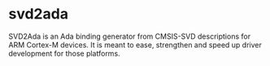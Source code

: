 # svd2ada
SVD2Ada is an Ada binding generator from CMSIS-SVD descriptions for ARM Cortex-M devices. It is meant to ease, strengthen and speed up driver development for those platforms.
